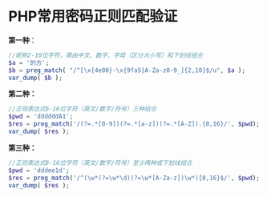 # PHP常用密码正则匹配验证

**第一种**：

```php
//昵称2-10位字符，需由中文、数字、字母（区分大小写）和下划线组合
$a = '的方';
$b = preg_match( "/^[\x{4e00}-\x{9fa5}A-Za-z0-9_]{2,10}$/u", $a );
var_dump( $b );
```

**第二种：**

```php
//正则表达式6-16位字符（英文/数字/符号）三种组合
$pwd = 'ddddddA1';
$res = preg_match('/(?=.*[0-9])(?=.*[a-z])(?=.*[A-Z]).{8,16}/', $pwd);
var_dump( $res );
```

**第三种：**

```php
//正则表达式8-16位字符（英文/数字/符号）至少两种或下划线组合
$pwd = 'dddee1d';
$res = preg_match('/^(\w*(?=\w*\d)(?=\w*[A-Za-z])\w*){8,16}$/', $pwd);
var_dump( $res );
```
